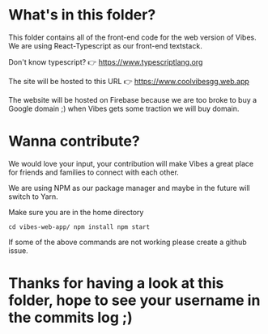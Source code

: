 # What's in this folder?

This folder contains all of the front-end code for the web version of Vibes. We are using React-Typescript as our front-end textstack.

Don't know typescript? 👉 https://www.typescriptlang.org

The site will be hosted to this URL 👉 https://www.coolvibesgg.web.app

The website will be hosted on Firebase because we are too broke to buy a Google domain ;) when Vibes gets some traction we will buy domain.

# Wanna contribute?

We would love your input, your contribution will make Vibes a great place for friends and families to connect with each other.

We are using NPM as our package manager and maybe in the future will switch to Yarn.

Make sure you are in the home directory

`cd vibes-web-app/ npm install npm start`

If some of the above commands are not working please create a github issue.

# Thanks for having a look at this folder, hope to see your username in the commits log ;)
